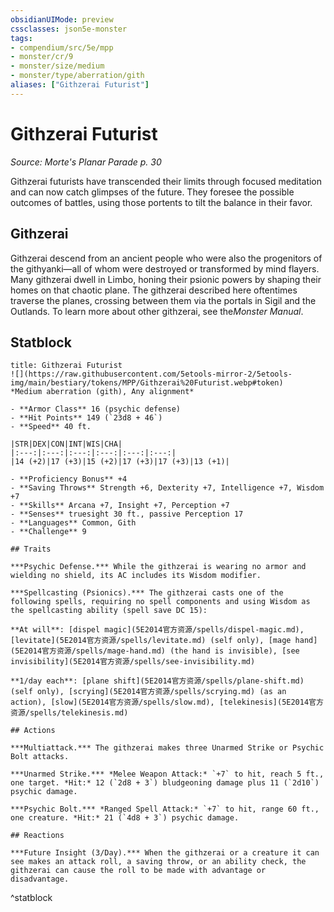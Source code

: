 ```yaml
---
obsidianUIMode: preview
cssclasses: json5e-monster
tags:
- compendium/src/5e/mpp
- monster/cr/9
- monster/size/medium
- monster/type/aberration/gith
aliases: ["Githzerai Futurist"]
---
```

# Githzerai Futurist
*Source: Morte's Planar Parade p. 30*  

Githzerai futurists have transcended their limits through focused meditation and can now catch glimpses of the future. They foresee the possible outcomes of battles, using those portents to tilt the balance in their favor.

## Githzerai

Githzerai descend from an ancient people who were also the progenitors of the githyanki—all of whom were destroyed or transformed by mind flayers. Many githzerai dwell in Limbo, honing their psionic powers by shaping their homes on that chaotic plane. The githzerai described here oftentimes traverse the planes, crossing between them via the portals in Sigil and the Outlands. To learn more about other githzerai, see the*Monster Manual*.

## Statblock

```ad-statblock
title: Githzerai Futurist
![](https://raw.githubusercontent.com/5etools-mirror-2/5etools-img/main/bestiary/tokens/MPP/Githzerai%20Futurist.webp#token)
*Medium aberration (gith), Any alignment*

- **Armor Class** 16 (psychic defense)
- **Hit Points** 149 (`23d8 + 46`)
- **Speed** 40 ft.

|STR|DEX|CON|INT|WIS|CHA|
|:---:|:---:|:---:|:---:|:---:|:---:|
|14 (+2)|17 (+3)|15 (+2)|17 (+3)|17 (+3)|13 (+1)|

- **Proficiency Bonus** +4
- **Saving Throws** Strength +6, Dexterity +7, Intelligence +7, Wisdom +7
- **Skills** Arcana +7, Insight +7, Perception +7
- **Senses** truesight 30 ft., passive Perception 17
- **Languages** Common, Gith
- **Challenge** 9

## Traits

***Psychic Defense.*** While the githzerai is wearing no armor and wielding no shield, its AC includes its Wisdom modifier.

***Spellcasting (Psionics).*** The githzerai casts one of the following spells, requiring no spell components and using Wisdom as the spellcasting ability (spell save DC 15):

**At will**: [dispel magic](5E2014官方资源/spells/dispel-magic.md), [levitate](5E2014官方资源/spells/levitate.md) (self only), [mage hand](5E2014官方资源/spells/mage-hand.md) (the hand is invisible), [see invisibility](5E2014官方资源/spells/see-invisibility.md)

**1/day each**: [plane shift](5E2014官方资源/spells/plane-shift.md) (self only), [scrying](5E2014官方资源/spells/scrying.md) (as an action), [slow](5E2014官方资源/spells/slow.md), [telekinesis](5E2014官方资源/spells/telekinesis.md)

## Actions

***Multiattack.*** The githzerai makes three Unarmed Strike or Psychic Bolt attacks.

***Unarmed Strike.*** *Melee Weapon Attack:* `+7` to hit, reach 5 ft., one target. *Hit:* 12 (`2d8 + 3`) bludgeoning damage plus 11 (`2d10`) psychic damage.

***Psychic Bolt.*** *Ranged Spell Attack:* `+7` to hit, range 60 ft., one creature. *Hit:* 21 (`4d8 + 3`) psychic damage.

## Reactions

***Future Insight (3/Day).*** When the githzerai or a creature it can see makes an attack roll, a saving throw, or an ability check, the githzerai can cause the roll to be made with advantage or disadvantage.
```
^statblock
